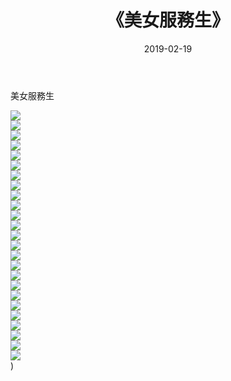 ﻿---
layout: post
title:  《美女服務生》
date:   2019-02-19
img: http://img.660000.xyz/Sharelink/唯美/2019/美女服務生/000.jpg
categories: [美女, 清纯, 唯美]
---

美女服務生

  ![](http://img.660000.xyz/Sharelink/唯美/2019/美女服務生/001.jpg) <br> ![](http://img.660000.xyz/Sharelink/唯美/2019/美女服務生/002.jpg) <br> ![](http://img.660000.xyz/Sharelink/唯美/2019/美女服務生/003.jpg) <br> ![](http://img.660000.xyz/Sharelink/唯美/2019/美女服務生/004.jpg) <br> ![](http://img.660000.xyz/Sharelink/唯美/2019/美女服務生/005.jpg) <br> ![](http://img.660000.xyz/Sharelink/唯美/2019/美女服務生/006.jpg) <br> ![](http://img.660000.xyz/Sharelink/唯美/2019/美女服務生/007.jpg) <br> ![](http://img.660000.xyz/Sharelink/唯美/2019/美女服務生/008.jpg) <br> ![](http://img.660000.xyz/Sharelink/唯美/2019/美女服務生/009.jpg) <br> ![](http://img.660000.xyz/Sharelink/唯美/2019/美女服務生/010.jpg) <br> ![](http://img.660000.xyz/Sharelink/唯美/2019/美女服務生/011.jpg) <br> ![](http://img.660000.xyz/Sharelink/唯美/2019/美女服務生/012.jpg) <br> ![](http://img.660000.xyz/Sharelink/唯美/2019/美女服務生/013.jpg) <br> ![](http://img.660000.xyz/Sharelink/唯美/2019/美女服務生/014.jpg) <br> ![](http://img.660000.xyz/Sharelink/唯美/2019/美女服務生/015.jpg) <br> ![](http://img.660000.xyz/Sharelink/唯美/2019/美女服務生/016.jpg) <br> ![](http://img.660000.xyz/Sharelink/唯美/2019/美女服務生/017.jpg) <br> ![](http://img.660000.xyz/Sharelink/唯美/2019/美女服務生/018.jpg) <br> ![](http://img.660000.xyz/Sharelink/唯美/2019/美女服務生/019.jpg) <br> ![](http://img.660000.xyz/Sharelink/唯美/2019/美女服務生/020.jpg) <br> ![](http://img.660000.xyz/Sharelink/唯美/2019/美女服務生/021.jpg) <br> ![](http://img.660000.xyz/Sharelink/唯美/2019/美女服務生/022.jpg) <br> ![](http://img.660000.xyz/Sharelink/唯美/2019/美女服務生/023.jpg) <br> ![](http://img.660000.xyz/Sharelink/唯美/2019/美女服務生/024.jpg) <br> ![](http://img.660000.xyz/Sharelink/唯美/2019/美女服務生/025.jpg) <br>) <br>